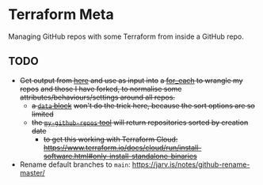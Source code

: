 # Terraform Meta

Managing GitHub repos with some Terraform from inside a GitHub repo.

## TODO

- ~~Get output from [here](https://github.com/jlucktay/my-github-repos) and use as input into~~
  ~~a [for_each](https://www.terraform.io/docs/language/meta-arguments/for_each.html) to wrangle my repos~~
  ~~and those I have forked, to normalise some attributes/behaviours/settings around all repos.~~
  - ~~a [`data` block](https://registry.terraform.io/providers/integrations/github/latest/docs/data-sources/repositories#argument-reference)~~
    ~~won't do the trick here, because the sort options are so limited~~
  - ~~the [`my-github-repos` tool](https://github.com/jlucktay/my-github-repos) will return repositories sorted by creation date~~
    - ~~to get this working with Terraform Cloud: <https://www.terraform.io/docs/cloud/run/install-software.html#only-install-standalone-binaries>~~
- Rename default branches to `main`: <https://jarv.is/notes/github-rename-master/>

